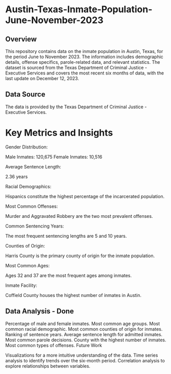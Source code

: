 # Austin-Texas-Inmate-Population-June-November-2023

## Overview

This repository contains data on the inmate population in Austin, Texas, for the period June to November 2023. The information includes demographic details, offense specifics, parole-related data, and relevant statistics. The dataset is sourced from the Texas Department of Criminal Justice - Executive Services and covers the most recent six months of data, with the last update on December 12, 2023.

## Data Source

The data is provided by the Texas Department of Criminal Justice - Executive Services.

# Key Metrics and Insights

Gender Distribution:

Male Inmates: 120,675
Female Inmates: 10,516

Average Sentence Length:

2.36 years

Racial Demographics:

Hispanics constitute the highest percentage of the incarcerated population.

Most Common Offenses:

Murder and Aggravated Robbery are the two most prevalent offenses.

Common Sentencing Years:

The most frequent sentencing lengths are 5 and 10 years.

Counties of Origin:

Harris County is the primary county of origin for the inmate population.

Most Common Ages:

Ages 32 and 37 are the most frequent ages among inmates.

Inmate Facility:

Coffield County houses the highest number of inmates in Austin.

## Data Analysis - Done

Percentage of male and female inmates.
Most common age groups.
Most common racial demographic.
Most common counties of origin for inmates.
Ranking of sentence years.
Average sentence length for admitted inmates.
Most common parole decisions.
County with the highest number of inmates.
Most common types of offenses.
Future Work

Visualizations for a more intuitive understanding of the data.
Time series analysis to identify trends over the six-month period.
Correlation analysis to explore relationships between variables.
